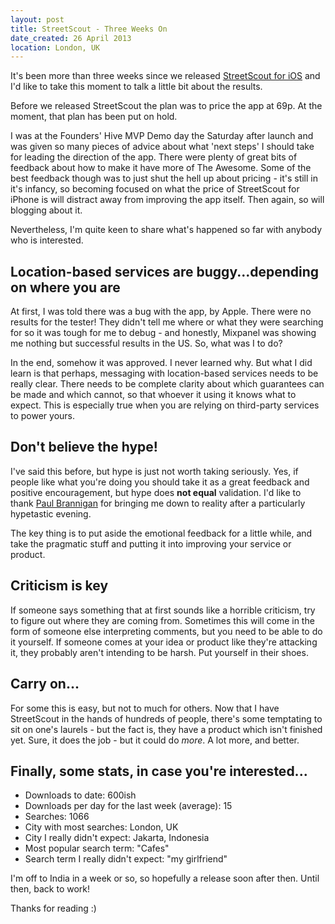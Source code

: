 ```yaml
---
layout: post
title: StreetScout - Three Weeks On
date_created: 26 April 2013
location: London, UK
---
```


It's been more than three weeks since we released [StreetScout for iOS](http://streetscoutapp.com) and I'd like to take this moment to talk a little bit about the results.

Before we released StreetScout the plan was to price the app at 69p. At the moment, that plan has been put on hold.

I was at the Founders' Hive MVP Demo day the Saturday after launch and was given so many pieces of advice about what 'next steps' I should take for leading the direction of the app. There were plenty of great bits of feedback about how to make it have more of The Awesome. Some of the best feedback though was to just shut the hell up about pricing - it's still in it's infancy, so becoming focused on what the price of StreetScout for iPhone is will distract away from improving the app itself. Then again, so will blogging about it.

Nevertheless, I'm quite keen to share what's happened so far with anybody who is interested.

## Location-based services are buggy...depending on where you are

At first, I was told there was a bug with the app, by Apple. There were no results for the tester! They didn't tell me where or what they were searching for so it was tough for me to debug - and honestly, Mixpanel was showing me nothing but successful results in the US. So, what was I to do?

In the end, somehow it was approved. I never learned why. But what I did learn is that perhaps, messaging with location-based services needs to be really clear. There needs to be complete clarity about which guarantees can be made and which cannot, so that whoever it using it knows what to expect. This is especially true when you are relying on third-party services to power yours.

## Don't believe the hype!

I've said this before, but hype is just not worth taking seriously. Yes, if people like what you're doing you should take it as a great feedback and positive encouragement, but hype does **not equal** validation. I'd like to thank [Paul Brannigan](https://twitter.com/proactivepaul) for bringing me down to reality after a particularly hypetastic evening.

The key thing is to put aside the emotional feedback for a little while, and take the pragmatic stuff and putting it into improving your service or product.

## Criticism is key

If someone says something that at first sounds like a horrible criticism, try to figure out where they are coming from. Sometimes this will come in the form of someone else interpreting comments, but you need to be able to do it yourself. If someone comes at your idea or product like they're attacking it, they probably aren't intending to be harsh. Put yourself in their shoes.

## Carry on...

For some this is easy, but not to much for others. Now that I have StreetScout in the hands of hundreds of people, there's some temptating to sit on one's laurels - but the fact is, they have a product which isn't finished yet. Sure, it does the job - but it could do *more*. A lot more, and better.

## Finally, some stats, in case you're interested...

* Downloads to date: 600ish
* Downloads per day for the last week (average): 15
* Searches: 1066
* City with most searches: London, UK
* City I really didn't expect: Jakarta, Indonesia
* Most popular search term: "Cafes"
* Search term I really didn't expect: "my girlfriend"

I'm off to India in a week or so, so hopefully a release soon after then. Until then, back to work!

Thanks for reading :)
